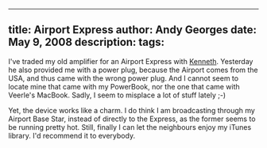-----
title:  Airport Express
author: Andy Georges
date: May 9, 2008
description: 
tags: 
-----







I've traded my old amplifier for an Airport Express with
[Kenneth](http://trappist.elis.ugent.be/~kehoste/blog/). Yesterday he
also provided me with a power plug, because the Airport comes from the
USA, and thus came with the wrong power plug. And I cannot seem to
locate mine that came with my PowerBook, nor the one that came with
Veerle's MacBook. Sadly, I seem to misplace a lot of stuff lately ;-)


Yet, the device works like a charm. I do think I am broadcasting through
my Airport Base Star, instead of directly to the Express, as the former
seems to be running pretty hot. Still, finally I can let the neighbours
enjoy my iTunes library. I'd recommend it to everybody.




